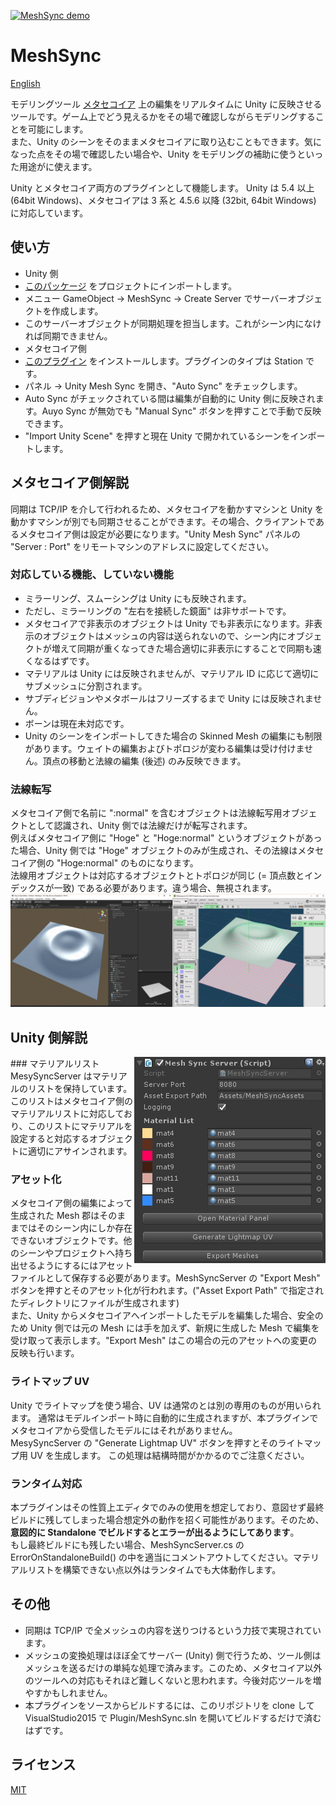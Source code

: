 [![MeshSync demo](https://img.youtube.com/vi/vawI9BJ9AUY/0.jpg)](https://www.youtube.com/watch?v=vawI9BJ9AUY)
# MeshSync
[English](Readme.en.md)

モデリングツール [メタセコイア](http://www.metaseq.net/) 上の編集をリアルタイムに Unity に反映させるツールです。ゲーム上でどう見えるかをその場で確認しながらモデリングすることを可能にします。  
また、Unity のシーンをそのままメタセコイアに取り込むこともできます。気になった点をその場で確認したい場合や、Unity をモデリングの補助に使うといった用途がに使えます。

Unity とメタセコイア両方のプラグインとして機能します。
Unity は 5.4 以上 (64bit Windows)、メタセコイアは 3 系と 4.5.6 以降 (32bit, 64bit Windows) に対応しています。

## 使い方
- Unity 側
 - [このパッケージ](https://github.com/unity3d-jp/MeshSync/releases/download/0.7.5/MeshSync.unitypackage) をプロジェクトにインポートします。
 - メニュー GameObject -> MeshSync -> Create Server でサーバーオブジェクトを作成します。
 - このサーバーオブジェクトが同期処理を担当します。これがシーン内になければ同期できません。
- メタセコイア側
 - [このプラグイン](https://github.com/unity3d-jp/MeshSync/releases/download/0.7.5/UnityMeshSync.for.Metasequoia.zip) をインストールします。プラグインのタイプは Station です。
 - パネル -> Unity Mesh Sync を開き、"Auto Sync" をチェックします。
 - Auto Sync がチェックされている間は編集が自動的に Unity 側に反映されます。Auyo Sync が無効でも "Manual Sync" ボタンを押すことで手動で反映できます。
  - "Import Unity Scene" を押すと現在 Unity で開かれているシーンをインポートします。

## メタセコイア側解説

同期は TCP/IP を介して行われるため、メタセコイアを動かすマシンと Unity を動かすマシンが別でも同期させることができます。その場合、クライアントであるメタセコイア側は設定が必要になります。"Unity Mesh Sync" パネルの "Server : Port" をリモートマシンのアドレスに設定してください。

### 対応している機能、していない機能
- ミラーリング、スムーシングは Unity にも反映されます。
 - ただし、ミラーリングの "左右を接続した鏡面" は非サポートです。
- メタセコイアで非表示のオブジェクトは Unity でも非表示になります。非表示のオブジェクトはメッシュの内容は送られないので、シーン内にオブジェクトが増えて同期が重くなってきた場合適切に非表示にすることで同期も速くなるはずです。
- マテリアルは Unity には反映されませんが、マテリアル ID に応じて適切にサブメッシュに分割されます。
- サブディビジョンやメタボールはフリーズするまで Unity には反映されません。
- ボーンは現在未対応です。
- Unity のシーンをインポートしてきた場合の Skinned Mesh の編集にも制限があります。ウェイトの編集およびトポロジが変わる編集は受け付けません。頂点の移動と法線の編集 (後述) のみ反映できます。

### 法線転写
 メタセコイア側で名前に ":normal" を含むオブジェクトは法線転写用オブジェクトとして認識され、Unity 側では法線だけが転写されます。  
 例えばメタセコイア側に "Hoge" と "Hoge:normal" というオブジェクトがあった場合、Unity 側では "Hoge" オブジェクトのみが生成され、その法線はメタセコイア側の "Hoge:normal" のものになります。  
 法線用オブジェクトは対応するオブジェクトとトポロジが同じ (= 頂点数とインデックスが一致) である必要があります。違う場合、無視されます。  
![normal editing](doc/normal_editing.png)

## Unity 側解説

<img align="right" src="doc/MeshSyncServer.png">
### マテリアルリスト
MesySyncServer はマテリアルのリストを保持しています。
このリストはメタセコイア側のマテリアルリストに対応しており、このリストにマテリアルを設定すると対応するオブジェクトに適切にアサインされます。

### アセット化
メタセコイア側の編集によって生成された Mesh 郡はそのままではそのシーン内にしか存在できないオブジェクトです。他のシーンやプロジェクトへ持ち出せるようにするにはアセットファイルとして保存する必要があります。MeshSyncServer の "Export Mesh" ボタンを押すとそのアセット化が行われます。("Asset Export Path" で指定されたディレクトリにファイルが生成されます)  
また、Unity からメタセコイアへインポートしたモデルを編集した場合、安全のため Unity 側では元の Mesh には手を加えず、新規に生成した Mesh で編集を受け取って表示します。"Export Mesh" はこの場合の元のアセットへの変更の反映も行います。

### ライトマップ UV
Unity でライトマップを使う場合、UV は通常のとは別の専用のものが用いられます。
通常はモデルインポート時に自動的に生成されますが、本プラグインでメタセコイアから受信したモデルにはそれがありません。  
MesySyncServer の "Generate Lightmap UV" ボタンを押すとそのライトマップ用 UV を生成します。
この処理は結構時間がかかるのでご注意ください。

### ランタイム対応
本プラグインはその性質上エディタでのみの使用を想定しており、意図せず最終ビルドに残してしまった場合想定外の動作を招く可能性があります。そのため、**意図的に Standalone でビルドするとエラーが出るようにしてあります**。  
もし最終ビルドにも残したい場合、MeshSyncServer.cs の ErrorOnStandaloneBuild() の中を適当にコメントアウトしてください。マテリアルリストを構築できない点以外はランタイムでも大体動作します。

## その他
- 同期は TCP/IP で全メッシュの内容を送りつけるという力技で実現されています。  
- メッシュの変換処理はほぼ全てサーバー (Unity) 側で行うため、ツール側はメッシュを送るだけの単純な処理で済みます。このため、メタセコイア以外のツールへの対応もそれほど難しくないと思われます。今後対応ツールを増やすかもしれません。  
- 本プラグインをソースからビルドするには、このリポジトリを clone して VisualStudio2015 で Plugin/MeshSync.sln を開いてビルドするだけで済むはずです。  


## ライセンス
[MIT](LICENSE.txt)
